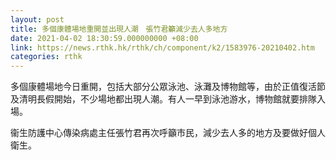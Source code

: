```yaml
---
layout: post
title: 多個康體場地重開並出現人潮　張竹君籲減少去人多地方
date: 2021-04-02 18:30:59.000000000 +08:00
link: https://news.rthk.hk/rthk/ch/component/k2/1583976-20210402.htm
categories: rthk
---
```


多個康體場地今日重開，包括大部分公眾泳池、泳灘及博物館等，由於正值復活節及清明長假開始，不少場地都出現人潮。有人一早到泳池游水，博物館就要排隊入場。

衞生防護中心傳染病處主任張竹君再次呼籲市民，減少去人多的地方及要做好個人衛生。
